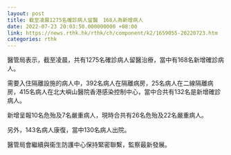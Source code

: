 ```yaml
---
layout: post
title: 截至凌晨1275名確診病人留醫　168人為新增病人
date: 2022-07-23 20:03:50.000000000 +08:00
link: https://news.rthk.hk/rthk/ch/component/k2/1659055-20220723.htm
categories: rthk
---
```


醫管局表示，截至凌晨，共有1275名確診病人留醫治療，當中有168名新增確診病人。

需要入住隔離設施的病人中，392名病人在隔離病房，25名病人在二線隔離病房，415名病人在北大嶼山醫院香港感染控制中心，當中合共有132名是新增確診病人。

新增呈報10名危殆及7名嚴重病人，現時合共有26名危殆及22名嚴重病人。

另外，143名病人康復，當中130名病人出院。

醫管局會繼續與衞生防護中心保持緊密聯繫，監察最新發展。
